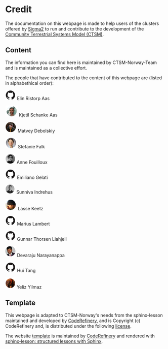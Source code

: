 # Credit 
The documentation on this webpage is made to help users of the clusters offered by [Sigma2](https://www.sigma2.no/) to run and contribute to the development of the [Community Terrestrial Systems Model (CTSM)](https://github.com/ESCOMP/CTSM). 


## Content 
The information you can find here is maintained by CTSM-Norway-Team and is maintained as a collective effort. 

The people that have contributed to the content of this webpage are (listed in alphabethical order): 

[![](./img/profile_pictures/octocat.png)](https://github.com/ecaas) Elin Ristorp Aas

[![](./img/profile_pictures/kjetilaas.png)](https://github.com/kjetilaas) Kjetil Schanke Aas

[![](./img/profile_pictures/mvdebolskiy.png)](https://github.com/mvdebolskiy) Matvey Debolskiy

[![](./img/profile_pictures/ziu1986.png)](https://github.com/ziu1986) Stefanie Falk 

[![](./img/profile_pictures/annefou.png)](https://github.com/annefou) Anne Fouilloux 

[![](./img/profile_pictures/octocat.png)](https://github.com/emiliano-gelati) Emiliano Gelati

[![](./img/profile_pictures/sunnivin.png)](https://github.com/sunnivin) Sunniva Indrehus 

[![](./img/profile_pictures/lasseke.png)](https://github.com/lasseke) Lasse Keetz

[![](./img/profile_pictures/octocat.png)](https://github.com/mariuslam) Marius Lambert

[![](./img/profile_pictures/octocat.png)](https://github.com/gunnartl) Gunnar Thorsen Liahjell

[![](./img/profile_pictures/devarajun.png)](https://github.com/devarajun) Devaraju Narayanappa

[![](./img/profile_pictures/octocat.png)](https://github.com/huitang-earth) Hui Tang

[![](./img/profile_pictures/yelizy.png)](https://github.com/yelizy) Yeliz Yilmaz 
 

## Template 

This webpage is adapted to CTSM-Norway's needs from the sphinx-lesson maintained and developed by [CodeRefinery](https://coderefinery.org/), and is Copyright (c) CodeRefinery and, is distributed under the following [license](https://creativecommons.org/licenses/by/4.0/). 

The website [template](https://github.com/coderefinery/documentation) is maintained by [CodeRefinery](https://coderefinery.org/)
and rendered with [sphinx-lesson: structured lessons with Sphinx](https://coderefinery.github.io/sphinx-lesson/).

